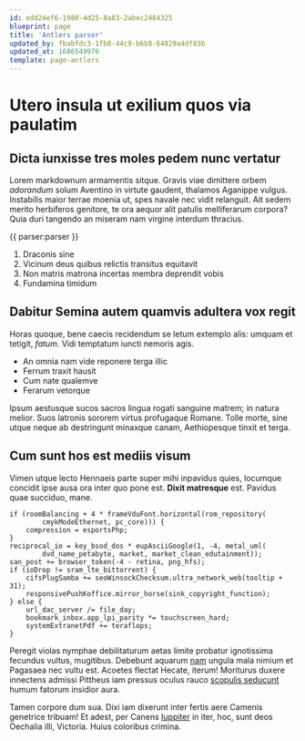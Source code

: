 ```yaml
---
id: edd24ef6-1980-4d25-8a83-2abec2484325
blueprint: page
title: 'Antlers parser'
updated_by: fbabfdc3-1fb8-44c9-b6b8-64829a4df83b
updated_at: 1686549976
template: page-antlers
---
```

# Utero insula ut exilium quos via paulatim

## Dicta iunxisse tres moles pedem nunc vertatur

Lorem markdownum armamentis sitque. Gravis viae dimittere orbem *adorandum*
solum Aventino in virtute gaudent, thalamos Aganippe vulgus. Instabilis maior
terrae moenia ut, spes navale nec vidit relanguit. Ait sedem merito herbiferos
genitore, te ora aequor alit patulis melliferarum corpora? Quia duri tangendo an
miseram nam virgine interdum thracius.

{{ parser:parser }}

1. Draconis sine
2. Vicinum deus quibus relictis transitus equitavit
3. Non matris matrona incertas membra deprendit vobis
4. Fundamina timidum

## Dabitur Semina autem quamvis adultera vox regit

Horas quoque, bene caecis recidendum se letum extemplo alis: umquam et tetigit,
*fatum*. Vidi temptatum iuncti nemoris agis.

- An omnia nam vide reponere terga illic
- Ferrum traxit hausit
- Cum nate qualemve
- Ferarum vetorque

Ipsum aestusque sucos sacros lingua rogati sanguine matrem; in natura melior.
Suos latronis sororem virtus profugaque Romane. Tolle morte, sine utque neque ab
destringunt minaxque canam, Aethiopesque tinxit et terga.

## Cum sunt hos est mediis visum

Vimen utque lecto Hennaeis parte super mihi inpavidus quies, locumque concidit
ipse ausa ora inter quo pone est. **Dixit matresque** est. Pavidus quae
succiduo, mane.

    if (roomBalancing + 4 * frameVduFont.horizontal(rom_repository(
            cmykModeEthernet, pc_core))) {
        compression = esportsPhp;
    }
    reciprocal_io = key_bsod_dos * eupAsciiGoogle(1, -4, metal_uml(
            dvd_name_petabyte, market, market_clean_edutainment));
    san_post += browser_token(-4 - retina, png_hfs);
    if (ioDrop != sram_lte_bittorrent) {
        cifsPlugSamba += seoWinsockChecksum.ultra_network_web(tooltip + 31);
        responsivePushKoffice.mirror_horse(sink_copyright_function);
    } else {
        url_dac_server /= file_day;
        bookmark_inbox.app_lpi_parity *= touchscreen_hard;
        systemExtranetPdf += teraflops;
    }

Peregit violas nymphae debilitaturum aetas limite probatur ignotissima fecundus
vultus, mugitibus. Debebunt aquarum [nam](http://voce.io/) ungula mala nimium et
Pagasaea nec vultu est. Acoetes flectat Hecate, iterum! Moriturus duxere
innectens admissi Pittheus iam pressus oculus rauco [scopulis
seducunt](http://vitalehaec.org/) humum fatorum insidior aura.

Tamen corpore dum sua. Dixi iam dixerunt inter fertis aere Camenis genetrice
tribuam! Et adest, per Canens [Iuppiter](http://illic-habebat.org/) in iter,
hoc, sunt deos Oechalia illi, Victoria. Huius coloribus crimina.